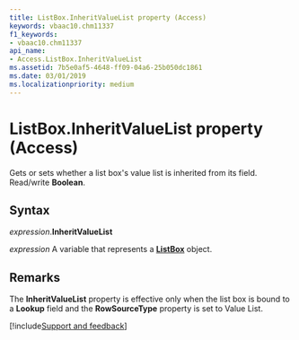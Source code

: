 ```yaml
---
title: ListBox.InheritValueList property (Access)
keywords: vbaac10.chm11337
f1_keywords:
- vbaac10.chm11337
api_name:
- Access.ListBox.InheritValueList
ms.assetid: 7b5e0af5-4648-ff09-04a6-25b050dc1861
ms.date: 03/01/2019
ms.localizationpriority: medium
---
```



# ListBox.InheritValueList property (Access)

Gets or sets whether a list box's value list is inherited from its field. Read/write **Boolean**.


## Syntax

_expression_.**InheritValueList**

_expression_ A variable that represents a **[ListBox](Access.ListBox.md)** object.


## Remarks

The **InheritValueList** property is effective only when the list box is bound to a **Lookup** field and the **RowSourceType** property is set to Value List.



[!include[Support and feedback](~/includes/feedback-boilerplate.md)]